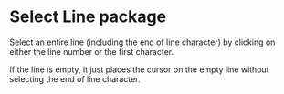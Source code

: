 # Select Line package

Select an entire line (including the end of line character) by clicking on either the line number or the first character.

If the line is empty, it just places the cursor on the empty line without selecting the end of line character.
